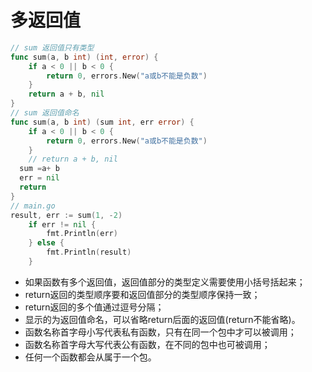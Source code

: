 # 多返回值
```go
// sum 返回值只有类型
func sum(a, b int) (int, error) {
	if a < 0 || b < 0 {
		return 0, errors.New("a或b不能是负数")
	}
	return a + b, nil
}
// sum 返回值命名
func sum(a, b int) (sum int, err error) {
	if a < 0 || b < 0 {
		return 0, errors.New("a或b不能是负数")
	}
	// return a + b, nil
  sum =a+ b
  err = nil
  return
}
// main.go
result, err := sum(1, -2)
	if err != nil {
		fmt.Println(err)
	} else {
		fmt.Println(result)
	}

```
* 如果函数有多个返回值，返回值部分的类型定义需要使用小括号括起来；
* return返回的类型顺序要和返回值部分的类型顺序保持一致；
* return返回的多个值通过逗号分隔；
* 显示的为返回值命名，可以省略return后面的返回值(return不能省略)。
* 函数名称首字母小写代表私有函数，只有在同一个包中才可以被调用；
* 函数名称首字母大写代表公有函数，在不同的包中也可被调用；
* 任何一个函数都会从属于一个包。
